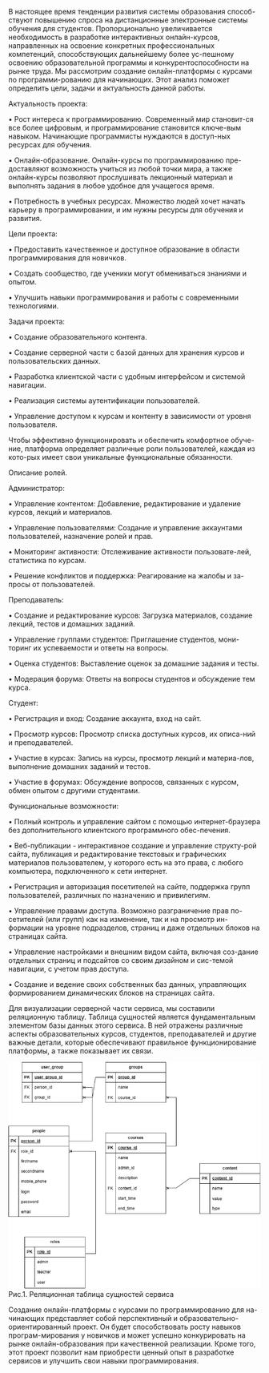 В настоящее время тенденции развития системы образования способ-ствуют повышению спроса на дистанционные электронные системы обучения для студентов. Пропорционально увеличивается необходимость в разработке интерактивных онлайн-курсов, направленных на освоение конкретных профессиональных компетенций, способствующих дальнейшему более ус-пешному освоению образовательной программы и конкурентоспособности на рынке труда.
Мы рассмотрим создание онлайн-платформы с курсами по программи-рованию для начинающих. Этот анализ поможет определить цели, задачи и актуальность данной работы.

Актуальность проекта:

•	Рост интереса к программированию. Современный мир становит-ся все более цифровым, и программирование становится ключе-вым навыком. Начинающие программисты нуждаются в доступ-ных ресурсах для обучения.

•	Онлайн-образование. Онлайн-курсы по программированию пре-доставляют возможность учиться из любой точки мира, а также онлайн-курсы позволяют прослушивать лекционный материал и выполнять задания в любое удобное для учащегося время. 

•	Потребность в учебных ресурсах. Множество людей хочет начать карьеру в программировании, и им нужны ресурсы для обучения и развития.

Цели проекта:

•	Предоставить качественное и доступное образование в области программирования для новичков.

•	Создать сообщество, где ученики могут обмениваться знаниями и опытом.

•	Улучшить навыки программирования и работы с современными технологиями.

Задачи проекта:

•	Создание образовательного контента.

•	Создание серверной части с базой данных для хранения курсов и пользовательских данных.

•	Разработка клиентской части с удобным интерфейсом и системой навигации.

•	Реализация системы аутентификации пользователей.

•	Управление доступом к курсам и контенту в зависимости от уровня пользователя.

Чтобы эффективно функционировать и обеспечить комфортное обуче-ние, платформа определяет различные роли пользователей, каждая из кото-рых имеет свои уникальные функциональные обязанности. 

Описание ролей.

Администратор:

•	Управление контентом: Добавление, редактирование и удаление курсов, лекций и материалов.

•	Управление пользователями: Создание и управление аккаунтами пользователей, назначение ролей и прав.

•	Мониторинг активности: Отслеживание активности пользовате-лей, статистика по курсам.

•	Решение конфликтов и поддержка: Реагирование на жалобы и за-просы от пользователей.

Преподаватель:

•	Создание и редактирование курсов: Загрузка материалов, создание лекций, тестов и домашних заданий.

•	Управление группами студентов: Приглашение студентов, мони-торинг их успеваемости и ответы на вопросы.

•	Оценка студентов: Выставление оценок за домашние задания и тесты.

•	Модерация форума: Ответы на вопросы студентов и обсуждение тем курса.

Студент:

•	Регистрация и вход: Создание аккаунта, вход на сайт.

•	Просмотр курсов: Просмотр списка доступных курсов, их описа-ний и преподавателей.

•	Участие в курсах: Запись на курсы, просмотр лекций и материа-лов, выполнение домашних заданий и тестов.

•	Участие в форумах: Обсуждение вопросов, связанных с курсом, обмен опытом с другими студентами.

Функциональные возможности:

•	Полный контроль и управление сайтом с помощью интернет-браузера без дополнительного клиентского программного обес-печения.

•	Веб-публикации - интерактивное создание и управление структу-рой сайта, публикация и редактирование текстовых и графических материалов пользователем, у которого есть на это права, с любого компьютера, подключенного к сети интернет.

•	Регистрация и авторизация посетителей на сайте, поддержка групп пользователей, различных по назначению и привилегиям.

•	Управление правами доступа. Возможно разграничение прав по-сетителей (или групп) как на изменение, так и на просмотр ин-формации на уровне подразделов, страниц и даже отдельных блоков на страницах сайта.

•	Управление настройками и внешним видом сайта, включая соз-дание отдельных страниц и подсайтов со своим дизайном и сис-темой навигации, с учетом прав доступа.

•	Создание и ведение своих собственных баз данных, управляющих формированием динамических блоков на страницах сайта.

Для визуализации серверной части сервиса, мы составили реляционную таблицу. Таблица сущностей является фундаментальным элементом базы данных этого сервиса. В ней отражены различные аспекты образовательных курсов, студентов, преподавателей и другие важные детали, которые обеспечивают правильное функционирование платформы, а также показывает их связи.

 
![screenshot](https://github.com/javascriptrocker2104/online_courses/blob/main/images/online_bd.drawio.png)
Рис.1. Реляционная таблица сущностей сервиса

Создание онлайн-платформы с курсами по программированию для на-чинающих представляет собой перспективный и образовательно-ориентированный проект. Он будет способствовать росту навыков програм-мирования у новичков и может успешно конкурировать на рынке онлайн-образования при качественной реализации. Кроме того, этот проект позволит нам приобрести ценный опыт в разработке сервисов и улучшить свои навыки программирования.


